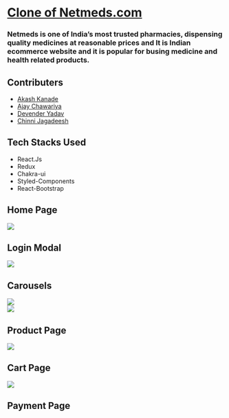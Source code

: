 
<a href="https://63805784cb23923f2af8acf5--peppy-fenglisu-7c9d93.netlify.app/"><h1>Clone of Netmeds.com</h1><a>
<h3>Netmeds is one of India’s most trusted pharmacies, dispensing quality medicines at reasonable prices and It is Indian ecommerce website and it is popular for busing medicine and health related products.</h3>
    
<h2>Contributers</h2>
<ul>
<a href="https://www.linkedin.com/in/akash-kanade-59ab8218b/">
<li>Akash Kanade</li>
</a>
<a href="https://linkedin.com/in/ajay%20chawariya/">
<li>Ajay Chawariya</li>
</a><a href="https://www.linkedin.com/in/devender0014/">
<li>Devender Yadav</li>
</a><a href="https://www.linkedin.com/in/chinni-jagadeesh-663090228/">
<li>Chinni Jagadeesh</li>
</a>
</ul>
<h2>Tech Stacks Used </h2>
<ul>
<li>React.Js
</li><li>Redux</li><li>Chakra-ui</li><li>Styled-Components</li>
<li>React-Bootstrap</li>
    
</ul>
<h2>Home Page</h2>
<img src="https://i-converter.com/temp/230116-1673889949-223.196.192.175-png-jpg/i-converter_com.jpg"/>
<h2>Login Modal</h2>
<img src="https://i-converter.com/temp/230116-1673889949-223.196.192.175-png-jpg/i-converter_com.jpg" />
<h2>Carousels</h2>
<img src="https://user-images.githubusercontent.com/101570365/193541934-5b3fc5d4-cd69-4023-a45c-041503262921.png"/><br/>
<img src="https://user-images.githubusercontent.com/101570365/193542114-26e47e6a-62e5-4c43-9d73-9a21a788b4d6.png"/>
<br/>
<h2>Product Page</h2>
<img src="https://i-converter.com/temp/230116-1673890457-157.47.48.61-png-jpg/i-converter_com.jpg"/>
<h2>Cart Page</h2>
<img src="https://i-converter.com/temp/230116-1673890457-157.47.48.61-png-jpg/i-converter_com.jpg"/>
<h2>Payment Page</h2>
